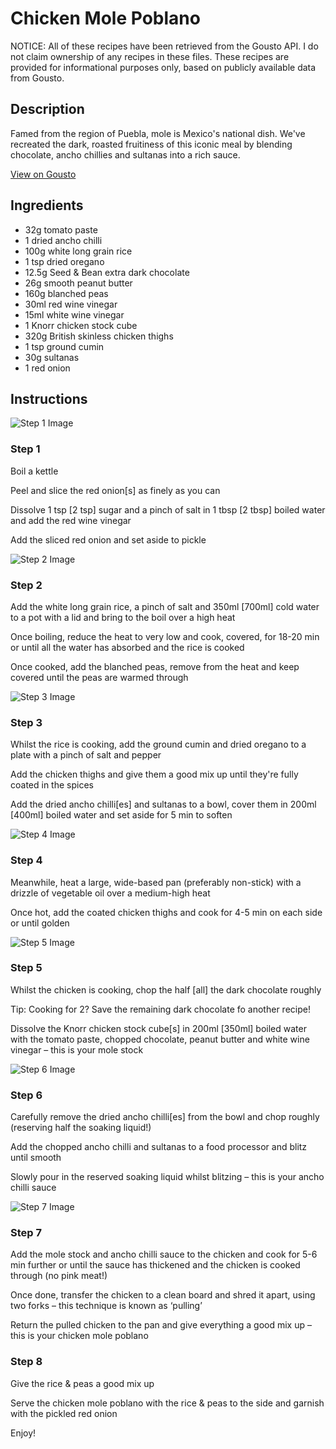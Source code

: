 # Chicken Mole Poblano

NOTICE: All of these recipes have been retrieved from the Gousto API. I do not claim ownership of any recipes in these files. These recipes are provided for informational purposes only, based on publicly available data from Gousto.

## Description

Famed from the region of Puebla, mole is Mexico's national dish. We've recreated the dark, roasted fruitiness of this iconic meal by blending chocolate, ancho chillies and sultanas into a rich sauce. 

[View on Gousto](https://www.gousto.co.uk/recipes/cookbook/chicken-mole-poblano)

## Ingredients

- 32g tomato paste 
- 1 dried ancho chilli
- 100g white long grain rice
- 1 tsp dried oregano
- 12.5g Seed & Bean extra dark chocolate 
- 26g smooth peanut butter 
- 160g blanched peas
- 30ml red wine vinegar 
- 15ml white wine vinegar 
- 1 Knorr chicken stock cube
- 320g British skinless chicken thighs
- 1 tsp ground cumin
- 30g sultanas 
- 1 red onion

## Instructions

![Step 1 Image](https://production-media.gousto.co.uk/cms/recipe-step-image/step-1-1592911714069-x200.jpg)

### Step 1

Boil a kettle

Peel and slice the red onion<span class="text-danger">[s] </span>as finely as you can

Dissolve 1 tsp <span class="text-danger">[2 tsp] </span>sugar and a pinch of salt in 1 tbsp <span class="text-danger">[2 tbsp]</span> boiled water and add the red wine vinegar

Add the sliced red onion and set aside to pickle

![Step 2 Image](https://production-media.gousto.co.uk/cms/recipe-step-image/step-2-1592911725951-x200.jpg)

### Step 2

Add the white long grain rice, a pinch of salt and 350ml <span class="text-danger">[700ml] </span>cold water to a pot with a lid and bring to the boil over a high heat

Once boiling, reduce the heat to very low and cook, covered, for 18-20 min or until all the water has absorbed and the rice is cooked

Once cooked, add the blanched peas, remove from the heat and keep covered until the peas are warmed through

![Step 3 Image](https://production-media.gousto.co.uk/cms/recipe-step-image/step-3-1592911737927-x200.jpg)

### Step 3

Whilst the rice is cooking, add the ground cumin and dried oregano to a plate with a pinch of salt and pepper

Add the chicken thighs and give them a good mix up until they're fully coated in the spices

Add the dried ancho chilli<span class="text-danger">[es]</span> and sultanas to a bowl, cover them in 200ml <span class="text-danger">[400ml]</span> boiled water and set aside for 5 min to soften

![Step 4 Image](https://production-media.gousto.co.uk/cms/recipe-step-image/step-4-1592911754215-x200.jpg)

### Step 4

Meanwhile, heat a large, wide-based pan (preferably non-stick) with a drizzle of vegetable oil over a medium-high heat

Once hot, add the coated chicken thighs and cook for 4-5 min on each side or until golden

![Step 5 Image](https://production-media.gousto.co.uk/cms/recipe-step-image/step-5-1592911763910-x200.jpg)

### Step 5

Whilst the chicken is cooking, chop the half <span class="text-danger">[all]</span> the dark chocolate roughly

Tip: Cooking for 2? Save the remaining dark chocolate fo another recipe!

Dissolve the Knorr chicken stock cube<span class="text-danger">[s]</span> in 200ml <span class="text-danger">[350ml]</span> boiled water with the tomato paste, chopped chocolate, peanut butter and white wine vinegar – this is your mole stock

![Step 6 Image](https://production-media.gousto.co.uk/cms/recipe-step-image/step-6-1592911787498-x200.jpg)

### Step 6

Carefully remove the dried ancho chilli<span class="text-danger">[es] </span>from the bowl and chop roughly (reserving half the soaking liquid!)

Add the chopped ancho chilli and sultanas to a food processor and blitz until smooth

Slowly pour in the reserved soaking liquid whilst blitzing – this is your ancho chilli sauce

![Step 7 Image](https://production-media.gousto.co.uk/cms/recipe-step-image/step-7-1592911812414-x200.jpg)

### Step 7

Add the mole stock and ancho chilli sauce to the chicken and cook for 5-6 min further or until the sauce has thickened and the chicken is cooked through (no pink meat!)

Once done, transfer the chicken to a clean board and shred it apart, using two forks – this technique is known as ‘pulling’

Return the pulled chicken to the pan and give everything a good mix up – this is your chicken mole poblano

### Step 8

Give the rice & peas a good mix up

Serve the chicken mole poblano with the rice & peas to the side and garnish with the pickled red onion

Enjoy!

